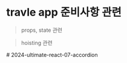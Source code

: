 # travle app 준비사항 관련

> props, state 관련

> hoisting 관련

 

#   2 0 2 4 - u l t i m a t e - r e a c t - 0 7 - a c c o r d i o n  
 